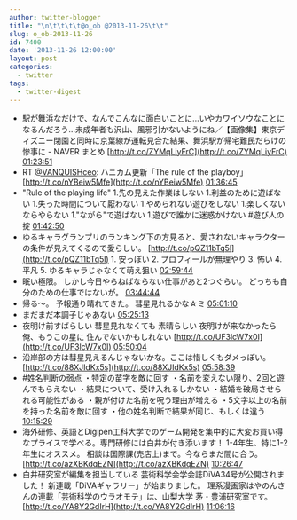 ```yaml
---
author: twitter-blogger
title: "\n\t\t\t\t@o_ob @2013-11-26\t\t"
slug: o_ob-2013-11-26
id: 7400
date: '2013-11-26 12:00:00'
layout: post
categories:
  - twitter
tags:
  - twitter-digest
---
```


*   駅が舞浜なだけで、なんでこんなに面白いことに…いやカワイソウなことになるんだろう…未成年者も沢山、風邪引かないようにね／【画像集】東京ディズニー閉園と同時に京葉線が運転見合た結果、舞浜駅が帰宅難民だらけの惨事に - NAVER まとめ [http://t.co/ZYMqLiyFrC](http://t.co/ZYMqLiyFrC) [01:23:51](http://twitter.com/o_ob/statuses/405008941907587072)
*   RT [@VANQUISHceo](http://twitter.com/VANQUISHceo): ハニカム更新「The rule of the playboy」 [http://t.co/nYBeiw5Mfe](http://t.co/nYBeiw5Mfe) [01:36:45](http://twitter.com/o_ob/statuses/405012189263577088)
*   "Rule of the playing life" 1.先の見えた作業はしない 1.利益のために遊ばない 1.失った時間について厭わない 1.やめられない遊びをしない 1.楽しくないならやらない 1."ながら"で遊ばない 1.遊びで誰かに迷惑かけない #遊び人の掟 [01:42:50](http://twitter.com/o_ob/statuses/405013719513440257)
*   ゆるキャラグランプリのランキング下の方見ると、愛されないキャラクターの条件が見えてくるので愛らしい。 [http://t.co/pQZ11bTq5l](http://t.co/pQZ11bTq5l) 1\. 安っぽい 2\. プロフィールが無理やり 3\. 怖い 4\. 平凡 5\. ゆるキャラじゃなくて萌え狙い [02:59:44](http://twitter.com/o_ob/statuses/405033073869213697)
*   眠い極限。 しかし今日やらねばならない仕事があと2つぐらい。 どっちも自分のための仕事ではないが。 [03:44:44](http://twitter.com/o_ob/statuses/405044396225085440)
*   帰る～。 予報通り晴れてきた。 彗星見れるかな☆ミ [05:01:10](http://twitter.com/o_ob/statuses/405063633945632768)
*   まだまだ本調子じゃあない [05:25:13](http://twitter.com/o_ob/statuses/405069684715708416)
*   夜明け前すばらしい 彗星見れなくても 素晴らしい 夜明けが来なかったら 俺、もうこの星に 住んでないかもしれない [http://t.co/UF3lcW7x0I](http://t.co/UF3lcW7x0I) [05:50:04](http://twitter.com/o_ob/statuses/405075939987431424)
*   沿岸部の方は彗星見えるんじゃないかな。ここは惜しくもダメっぽい。 [http://t.co/88XJIdKx5s](http://t.co/88XJIdKx5s) [05:58:39](http://twitter.com/o_ob/statuses/405078099840098304)
*   #姓名判断の弱点 ・特定の苗字を敵に回す ・名前を変えない限り、2回と遊んでもらえない ・結果について、受け入れるしかない ・結婚を破局させられる可能性がある ・親が付けた名前を呪う理由が増える ・5文字以上の名前を持った名前を敵に回す ・他の姓名判断で結果が同じ、もしくは違う [10:15:29](http://twitter.com/o_ob/statuses/405142735146868736)
*   海外研修、英語とDigipen工科大学でのゲーム開発を集中的に大変お買い得なプライスで学べる。専門研修には白井が付き添います！ 1-4年生、特に1-2年生にオススメ。 相談は国際課(売店上)まで。今ならまだ間に合う。 [http://t.co/azXBKdqEZN](http://t.co/azXBKdqEZN) [10:26:47](http://twitter.com/o_ob/statuses/405145577882521601)
*   白井研究室が編集を担当している 芸術科学会学会誌DiVA34号が公開されました！ 新連載「DiVAギャラリー」が始まりました。 理系漫画家はやのんさんの連載「芸術科学のウラオモテ」は、山梨大学 茅・豊浦研究室です。 [http://t.co/YA8Y2GdIrH](http://t.co/YA8Y2GdIrH) [11:06:16](http://twitter.com/o_ob/statuses/405155515241476096)